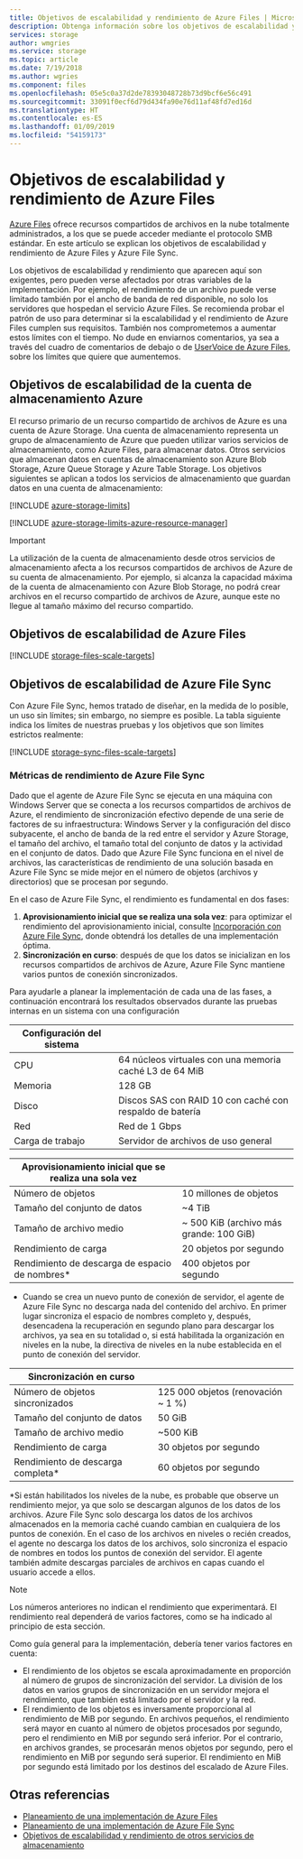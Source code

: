 ```yaml
---
title: Objetivos de escalabilidad y rendimiento de Azure Files | Microsoft Docs
description: Obtenga información sobre los objetivos de escalabilidad y rendimiento de Azure Files, como la capacidad, la tasa de solicitudes, y los límites de ancho de banda entrante y saliente.
services: storage
author: wmgries
ms.service: storage
ms.topic: article
ms.date: 7/19/2018
ms.author: wgries
ms.component: files
ms.openlocfilehash: 05e5c0a37d2de78393048728b73d9bcf6e56c491
ms.sourcegitcommit: 33091f0ecf6d79d434fa90e76d11af48fd7ed16d
ms.translationtype: HT
ms.contentlocale: es-ES
ms.lasthandoff: 01/09/2019
ms.locfileid: "54159173"
---
```

# <a name="azure-files-scalability-and-performance-targets"></a>Objetivos de escalabilidad y rendimiento de Azure Files
[Azure Files](storage-files-introduction.md) ofrece recursos compartidos de archivos en la nube totalmente administrados, a los que se puede acceder mediante el protocolo SMB estándar. En este artículo se explican los objetivos de escalabilidad y rendimiento de Azure Files y Azure File Sync.

Los objetivos de escalabilidad y rendimiento que aparecen aquí son exigentes, pero pueden verse afectados por otras variables de la implementación. Por ejemplo, el rendimiento de un archivo puede verse limitado también por el ancho de banda de red disponible, no solo los servidores que hospedan el servicio Azure Files. Se recomienda probar el patrón de uso para determinar si la escalabilidad y el rendimiento de Azure Files cumplen sus requisitos. También nos comprometemos a aumentar estos límites con el tiempo. No dude en enviarnos comentarios, ya sea a través del cuadro de comentarios de debajo o de [UserVoice de Azure Files](https://feedback.azure.com/forums/217298-storage/category/180670-files), sobre los límites que quiere que aumentemos.

## <a name="azure-storage-account-scale-targets"></a>Objetivos de escalabilidad de la cuenta de almacenamiento Azure
El recurso primario de un recurso compartido de archivos de Azure es una cuenta de Azure Storage. Una cuenta de almacenamiento representa un grupo de almacenamiento de Azure que pueden utilizar varios servicios de almacenamiento, como Azure Files, para almacenar datos. Otros servicios que almacenan datos en cuentas de almacenamiento son Azure Blob Storage, Azure Queue Storage y Azure Table Storage. Los objetivos siguientes se aplican a todos los servicios de almacenamiento que guardan datos en una cuenta de almacenamiento:

[!INCLUDE [azure-storage-limits](../../../includes/azure-storage-limits.md)]

[!INCLUDE [azure-storage-limits-azure-resource-manager](../../../includes/azure-storage-limits-azure-resource-manager.md)]

> [!Important]  
> La utilización de la cuenta de almacenamiento desde otros servicios de almacenamiento afecta a los recursos compartidos de archivos de Azure de su cuenta de almacenamiento. Por ejemplo, si alcanza la capacidad máxima de la cuenta de almacenamiento con Azure Blob Storage, no podrá crear archivos en el recurso compartido de archivos de Azure, aunque este no llegue al tamaño máximo del recurso compartido.

## <a name="azure-files-scale-targets"></a>Objetivos de escalabilidad de Azure Files
[!INCLUDE [storage-files-scale-targets](../../../includes/storage-files-scale-targets.md)]

## <a name="azure-file-sync-scale-targets"></a>Objetivos de escalabilidad de Azure File Sync
Con Azure File Sync, hemos tratado de diseñar, en la medida de lo posible, un uso sin límites; sin embargo, no siempre es posible. La tabla siguiente indica los límites de nuestras pruebas y los objetivos que son límites estrictos realmente:

[!INCLUDE [storage-sync-files-scale-targets](../../../includes/storage-sync-files-scale-targets.md)]

### <a name="azure-file-sync-performance-metrics"></a>Métricas de rendimiento de Azure File Sync
Dado que el agente de Azure File Sync se ejecuta en una máquina con Windows Server que se conecta a los recursos compartidos de archivos de Azure, el rendimiento de sincronización efectivo depende de una serie de factores de su infraestructura: Windows Server y la configuración del disco subyacente, el ancho de banda de la red entre el servidor y Azure Storage, el tamaño del archivo, el tamaño total del conjunto de datos y la actividad en el conjunto de datos. Dado que Azure File Sync funciona en el nivel de archivos, las características de rendimiento de una solución basada en Azure File Sync se mide mejor en el número de objetos (archivos y directorios) que se procesan por segundo. 
 
En el caso de Azure File Sync, el rendimiento es fundamental en dos fases:
1. **Aprovisionamiento inicial que se realiza una sola vez**: para optimizar el rendimiento del aprovisionamiento inicial, consulte [Incorporación con Azure File Sync](storage-sync-files-deployment-guide.md#onboarding-with-azure-file-sync), donde obtendrá los detalles de una implementación óptima.
2. **Sincronización en curso**: después de que los datos se inicializan en los recursos compartidos de archivos de Azure, Azure File Sync mantiene varios puntos de conexión sincronizados.

Para ayudarle a planear la implementación de cada una de las fases, a continuación encontrará los resultados observados durante las pruebas internas en un sistema con una configuración

| Configuración del sistema |  |
|-|-|
| CPU | 64 núcleos virtuales con una memoria caché L3 de 64 MiB |
| Memoria | 128 GB |
| Disco | Discos SAS con RAID 10 con caché con respaldo de batería |
| Red | Red de 1 Gbps |
| Carga de trabajo | Servidor de archivos de uso general|

| Aprovisionamiento inicial que se realiza una sola vez  |  |
|-|-|
| Número de objetos | 10 millones de objetos | 
| Tamaño del conjunto de datos| ~4 TiB |
| Tamaño de archivo medio | ~ 500 KiB (archivo más grande: 100 GiB) |
| Rendimiento de carga | 20 objetos por segundo |
| Rendimiento de descarga de espacio de nombres* | 400 objetos por segundo |
 
* Cuando se crea un nuevo punto de conexión de servidor, el agente de Azure File Sync no descarga nada del contenido del archivo. En primer lugar sincroniza el espacio de nombres completo y, después, desencadena la recuperación en segundo plano para descargar los archivos, ya sea en su totalidad o, si está habilitada la organización en niveles en la nube, la directiva de niveles en la nube establecida en el punto de conexión del servidor.

| Sincronización en curso  |   |
|-|--|
| Número de objetos sincronizados| 125 000 objetos (renovación ~ 1 %) | 
| Tamaño del conjunto de datos| 50 GiB |
| Tamaño de archivo medio | ~500 KiB |
| Rendimiento de carga | 30 objetos por segundo |
| Rendimiento de descarga completa* | 60 objetos por segundo |
 
*Si están habilitados los niveles de la nube, es probable que observe un rendimiento mejor, ya que solo se descargan algunos de los datos de los archivos. Azure File Sync solo descarga los datos de los archivos almacenados en la memoria caché cuando cambian en cualquiera de los puntos de conexión. En el caso de los archivos en niveles o recién creados, el agente no descarga los datos de los archivos, solo sincroniza el espacio de nombres en todos los puntos de conexión del servidor. El agente también admite descargas parciales de archivos en capas cuando el usuario accede a ellos. 
 
> [!Note]  
> Los números anteriores no indican el rendimiento que experimentará. El rendimiento real dependerá de varios factores, como se ha indicado al principio de esta sección.

Como guía general para la implementación, debería tener varios factores en cuenta:
- El rendimiento de los objetos se escala aproximadamente en proporción al número de grupos de sincronización del servidor. La división de los datos en varios grupos de sincronización en un servidor mejora el rendimiento, que también está limitado por el servidor y la red.
- El rendimiento de los objetos es inversamente proporcional al rendimiento de MiB por segundo. En archivos pequeños, el rendimiento será mayor en cuanto al número de objetos procesados por segundo, pero el rendimiento en MiB por segundo será inferior. Por el contrario, en archivos grandes, se procesarán menos objetos por segundo, pero el rendimiento en MiB por segundo será superior. El rendimiento en MiB por segundo está limitado por los destinos del escalado de Azure Files. 

## <a name="see-also"></a>Otras referencias
- [Planeamiento de una implementación de Azure Files](storage-files-planning.md)
- [Planeamiento de una implementación de Azure File Sync](storage-sync-files-planning.md)
- [Objetivos de escalabilidad y rendimiento de otros servicios de almacenamiento](../common/storage-scalability-targets.md)
